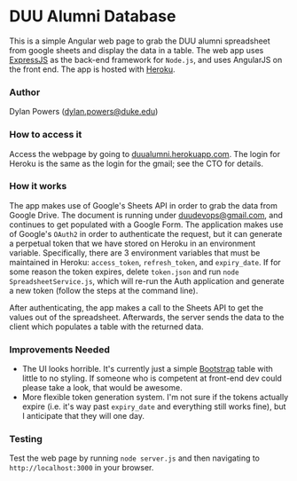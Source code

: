 # DUU Alumni Database
This is a simple Angular web page to grab the DUU alumni spreadsheet from google sheets and display the data in a table. The web app uses [ExpressJS](https://expressjs.com/) as the back-end framework for `Node.js`, and uses AngularJS on the front end. The app is hosted with [Heroku](https://www.heroku.com/). 

### Author 
Dylan Powers (dylan.powers@duke.edu)

### How to access it
Access the webpage by going to [duualumni.herokuapp.com](duualumni.herokuapp.com). The login for Heroku is the same as the login for the gmail; see the CTO for details.

### How it works
The app makes use of Google's Sheets API in order to grab the data from Google Drive. The document is running under duudevops@gmail.com, and continues to get populated with a Google Form. The application makes use of Google's `OAuth2` in order to authenticate the request, but it can generate a perpetual token that we have stored on Heroku in an environment variable. Specifically, there are 3 environment variables that must be maintained in Heroku: `access_token`, `refresh_token`, and `expiry_date`. If for some reason the token expires, delete `token.json` and run `node SpreadsheetService.js`, which will re-run the Auth application and generate a new token (follow the steps at the command line).

After authenticating, the app makes a call to the Sheets API to get the values out of the spreadsheet. Afterwards, the server sends the data to the client which populates a table with the returned data. 

### Improvements Needed
* The UI looks horrible. It's currently just a simple [Bootstrap](https://getbootstrap.com/) table with little to no styling. If someone who is competent at front-end dev could please take a look, that would be awesome.
* More flexible token generation system. I'm not sure if the tokens actually expire (i.e. it's way past `expiry_date` and everything still works fine), but I anticipate that they will one day. 

### Testing
Test the web page by running `node server.js` and then navigating to `http://localhost:3000` in your browser.
